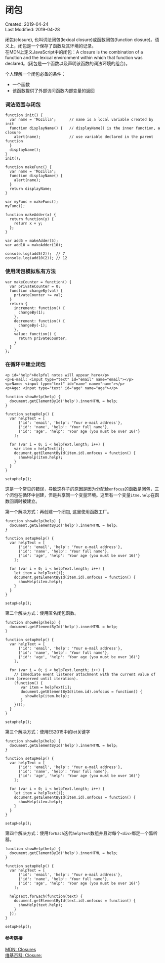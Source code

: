 # 闭包
Created: 2019-04-24  
Last Modified: 2019-04-28  

闭包(closure), 也叫词法闭包(lexical closure)或函数闭包(function closure)。语义上，闭包是一个保存了函数及其环境的记录。  
在MDN上定义JavaScript中的闭包：A closure is the combination of a function and the lexical environment within which that function was declared。(闭包是一个函数以及声明该函数的词法环境的组合)。  

个人理解一个闭包必备的条件：
- 一个函数
- 该函数提供了外部访问函数内部变量的返回 

### 词法范围与闭包
```
function init() {
  var name = 'Mozilla';      // name is a local variable created by init
  function displayName() {   // displayName() is the inner function, a closure
    alert(name);             // use variable declared in the parent function
  }
  displayName();
}
init();
```
```
function makeFunc() {
  var name = 'Mozilla';
  function displayName() {
    alert(name);
  }
  return displayName;
}

var myFunc = makeFunc();
myFunc();
```
```
function makeAdder(x) {
  return function(y) {
    return x + y;
  };
}

var add5 = makeAdder(5);
var add10 = makeAdder(10);

console.log(add5(2));  // 7
console.log(add10(2)); // 12
```

### 使用闭包模拟私有方法
```
var makeCounter = function() {
  var privateCounter = 0;
  function changeBy(val) {
    privateCounter += val;
  }
  return {
    increment: function() {
      changeBy(1);
    },
    decrement: function() {
      changeBy(-1);
    },
    value: function() {
      return privateCounter;
    }
  }
};
```

### 在循环中建立闭包
```
<p id="help">Helpful notes will appear here</p>
<p>E-mail: <input type="text" id="email" name="email"></p>
<p>Name: <input type="text" id="name" name="name"></p>
<p>Age: <input type="text" id="age" name="age"></p>
```
```
function showHelp(help) {
  document.getElementById('help').innerHTML = help;
}

function setupHelp() {
  var helpText = [
      {'id': 'email', 'help': 'Your e-mail address'},
      {'id': 'name', 'help': 'Your full name'},
      {'id': 'age', 'help': 'Your age (you must be over 16)'}
    ];

  for (var i = 0; i < helpText.length; i++) {
    var item = helpText[i];
    document.getElementById(item.id).onfocus = function() {
      showHelp(item.help);
    }
  }
}

setupHelp();
```
这是一个常见的错误，导致这样子的原因是因为分配给`onfocus`的函数是闭包，三个闭包在循环中创建，但是共享同一个变量环境。这里有一个变量`itme.help`在函数回调时被建立。  

第一个解决方式：再创建一个闭包, 这里使用函数工厂。
```
function showHelp(help) {
  document.getElementById('help').innerHTML = help;
}

function setupHelp() {
  var helpText = [
      {'id': 'email', 'help': 'Your e-mail address'},
      {'id': 'name', 'help': 'Your full name'},
      {'id': 'age', 'help': 'Your age (you must be over 16)'}
    ];

  for (var i = 0; i < helpText.length; i++) {
    let item = helpText[i];
    document.getElementById(item.id).onfocus = function() {
      showHelp(item.help);
    }
  }
}

setupHelp();
```
第二个解决方式：使用匿名闭包函数。
```
function showHelp(help) {
  document.getElementById('help').innerHTML = help;
}

function setupHelp() {
  var helpText = [
      {'id': 'email', 'help': 'Your e-mail address'},
      {'id': 'name', 'help': 'Your full name'},
      {'id': 'age', 'help': 'Your age (you must be over 16)'}
    ];

  for (var i = 0; i < helpText.length; i++) {
    // Immediate event listener attachment with the current value of item (preserved until iteration).
    (function() {
       var item = helpText[i];
       document.getElementById(item.id).onfocus = function() {
         showHelp(item.help);
       }
    })(); 
  }
}

setupHelp();
```

第三个解决方式：使用ES2015中的let关键字
```
function showHelp(help) {
  document.getElementById('help').innerHTML = help;
}

function setupHelp() {
  var helpText = [
      {'id': 'email', 'help': 'Your e-mail address'},
      {'id': 'name', 'help': 'Your full name'},
      {'id': 'age', 'help': 'Your age (you must be over 16)'}
    ];

  for (var i = 0; i < helpText.length; i++) {
    let item = helpText[i];
    document.getElementById(item.id).onfocus = function() {
      showHelp(item.help);
    }
  }
}

setupHelp();
```

第四个解决方式：使用`forEach`迭代`helpText`数组并且对每个`<div>`绑定一个监听器。
```
function showHelp(help) {
  document.getElementById('help').innerHTML = help;
}

function setupHelp() {
  var helpText = [
      {'id': 'email', 'help': 'Your e-mail address'},
      {'id': 'name', 'help': 'Your full name'},
      {'id': 'age', 'help': 'Your age (you must be over 16)'}
    ];

  helpText.forEach(function(text) {
    document.getElementById(text.id).onfocus = function() {
      showHelp(text.help);
    }
  });
}

setupHelp();
```

#### 参考链接
[MDN: Closures](https://developer.mozilla.org/en-US/docs/Web/JavaScript/Closures)  
[维基百科: Closure:](https://en.wikipedia.org/wiki/Closure_(computer_programming))  